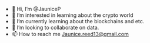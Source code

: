 - 👋 Hi, I’m @JauniceP
- 👀 I’m interested in learning about the crypto world
- 🌱 I’m currently learning about the blockchains and etc.
- 💞️ I’m looking to collaborate on data.
- 📫 How to reach me Jaunice.reed13@gmail.com

<!---
JauniceP/JauniceP is a ✨ special ✨ repository because its `README.md` (this file) appears on your GitHub profile.
You can click the Preview link to take a look at your changes.
--->

